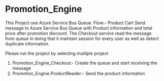# Promotion_Engine

This Project use Azure Service Bus Queue.
Flow:- 
Product Cart Send message to Azure Service Bus Queue with Product information and total price after promotion discount.
The Checkout service read the message from queue in doing that it maintain session for every user as well as detect duplicate information.

Please run the project by selecting multiple project 
1) Promotion_Engine_Checkout:- Create the queue and start receiving the message 
2) Promotion_Engine.ProductReader:- Send the product information
